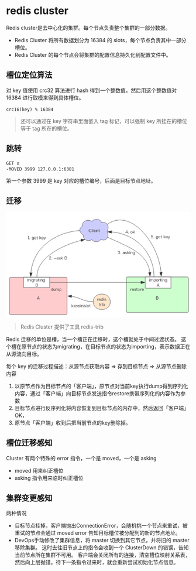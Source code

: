 # redis cluster
Redis cluster是去中心化的集群。每个节点负责整个集群的一部分数据。
- Redis Cluster 将所有数据划分为 16384 的 slots，每个节点负责其中一部分槽位。
- Redis Cluster 的每个节点会将集群的配置信息持久化到配置文件中。

## 槽位定位算法
对 key 值使用 crc32 算法进行 hash 得到一个整数值，然后用这个整数值对 16384 进行取模来得到具体槽位。
```
crc16(key) % 16384
```
> 还可以通过在 key 字符串里面嵌入 tag 标记，可以强制 key 所挂在的槽位等于 tag 所在的槽位。

## 跳转
```
GET x
-MOVED 3999 127.0.0.1:6381
```
第一个参数 3999 是 key 对应的槽位编号，后面是目标节点地址。

## 迁移
![](./assets/redis-migrate.png)

> Redis Cluster 提供了工具 redis-trib

Redis 迁移的单位是槽，当一个槽正在迁移时，这个槽就处于中间过渡状态。
这个槽在原节点的状态为migrating，在目标节点的状态为importing，表示数据正在从源流向目标。

每个 key 的迁移过程描述：从源节点获取内容 => 存到目标节点 => 从源节点删除内容
1. 以原节点作为目标节点的「客户端」，原节点对当前key执行dump得到序列化内容，通过「客户端」向目标节点发送指令restore携带序列化的内容作为参数
2. 目标节点进行反序列化将内容恢复到目标节点的内存中，然后返回「客户端」OK，
3. 原节点「客户端」收到后把当前节点的key删除掉。

## 槽位迁移感知
Cluster 有两个特殊的 error 指令，一个是 moved，一个是 asking
- moved 用来纠正槽位
- asking 指令用来临时纠正槽位

## 集群变更感知
两种情况
- 目标节点挂掉，客户端抛出ConnectionError，会随机挑一个节点来重试，被重试的节点会通过 moved error 告知目标槽位被分配到的新的节点地址。
- DevOps手动修改了集群信息，将 master 切换到其它节点，并将旧的 master 移除集群。
这时去往旧节点上的指令会收到一个 ClusterDown 的错误，告知当前节点所在集群不可用。
客户端会关闭所有的连接，清空槽位映射关系表，然后向上层抛错。待下一条指令过来时，就会重新尝试初始化节点信息。